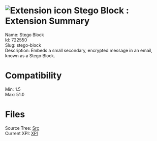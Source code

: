 # ![Extension icon](https://addons.thunderbird.net/user-media/addon_icons/722/722550-64.png?modified=1479112855) Stego Block : Extension Summary

Name: Stego Block  
Id: 722550  
Slug: stego-block  
Description: Embeds a small secondary, encrypted message in an email, known as a Stego Block.
  

# Compatibility
Min: 1.5  
Max: 51.0  

# Files

Source Tree: [Src](C:/Dev/Thunderbird/ThunderKdB/xall/xOther/722550-stego-block/src)  
Current XPI: [XPI](C:/Dev/Thunderbird/ThunderKdB/xall/xOther/722550-stego-block/xpi)  



